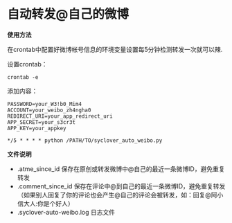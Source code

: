 自动转发@自己的微博
===================


**使用方法**

在crontab中配置好微博帐号信息的环境变量设置每5分钟检测转发一次就可以辣.

设置crontab：

    crontab -e

添加内容：

    PASSWORD=your_W3!b0_Mim4
    ACCOUNT=your_weibo_zh4ngha0
    REDIRECT_URI=your_app_redirect_uri
    APP_SECRET=your_s3cr3t
    APP_KEY=your_appkey

    */5 * * * * python /PATH/TO/syclover_auto_weibo.py

**文件说明**

- .atme_since_id 保存在原创或转发微博中@自己的最近一条微博ID，避免重复转发
- .comment_since_id 保存在评论中@到自己的最近一条微博ID，避免重复转发（如果别人回复了你的评论也会产生@自己的评论会被转发，如：回复@阿小信大人:你是个好人）
- .syclover-auto-weibo.log 日志文件
